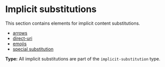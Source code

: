 # Implicit substitutions

This section contains elements for implicit content substitutions.

- [arrows](/markup/inlines/implicit-substitutions/arrows.md)
- [direct-uri](/markup/inlines/implicit-substitutions/direct-uri.md)
- [emojis](/markup/inlines/implicit-substitutions/emojis.md)
- [special substitution](/markup/inlines/implicit-substitutions/special-substitution.md)

**Type:** All implicit substitutions are part of the `implicit-substitution` type.
